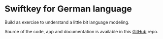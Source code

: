 # Swiftkey for German language 


Build as exercise to understand a little bit language modeling.

Source of the code, app and documentation is available in this [GitHub](https://github.com/symeneses/swiftkey_german) repo.
